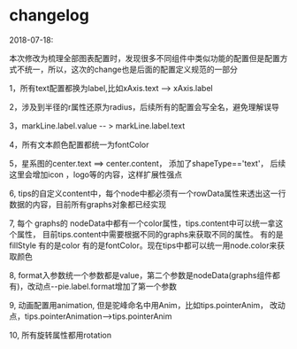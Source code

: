 changelog
=================

2018-07-18:

本次修改为梳理全部图表配置时，发现很多不同组件中类似功能的配置但是配置方式不统一，所以，这次的change也是后面的配置定义规范的一部分

1，所有text配置都换为label,比如xAxis.text --> xAxis.label

2，涉及到半径的r属性还原为radius，后续所有的配置会写全名，避免理解误导

3，markLine.label.value -- > markLine.label.text

4，所有文本颜色配置都统一为fontColor

5，星系图的center.text ==> center.content， 添加了shapeType=='text'， 后续这里会增加icon ，logo等的内容，这样扩展性强点

6, tips的自定义content中，每个node中都必须有一个rowData属性来透出这一行数据的内容，目前所有graphs对象都已经实现

7, 每个 graphs的 nodeData中都有一个color属性，tips.content中可以统一拿这个属性， 目前tips.content中需要根据不同的graphs来获取不同的属性。 有的是fillStyle 有的是color 有的是fontColor。现在tips中都可以统一用node.color来获取颜色

8, format入参数统一个参数都是value，第二个参数是nodeData(graphs组件都有)，改动点--pie.label.format增加了第一个参数

9, 动画配置用animation, 但是驼峰命名中用Anim，比如tips.pointerAnim，  改动点，tips.pointerAnimation-->tips.pointerAnim

10, 所有旋转属性都用rotation
